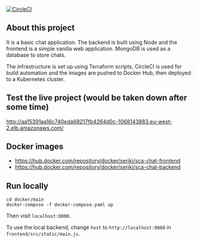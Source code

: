 [![CircleCI](https://circleci.com/gh/SerikiAyodele/sca-cloud-school.svg?style=svg)](https://circleci.com/gh/SerikiAyodele/sca-cloud-school)

## About this project
It is a basic chat application. The backend is built using Node and the frontend is a simple vanilla web application. MongoDB is used as a database to store chats.

The infrastructure is set up using Terraform scripts, CircleCI is used for build automation and the images are pushed to Docker Hub, then deployed to a Kubernetes cluster.

## Test the live project (would be taken down after some time)
http://aa15391aa16c740eda68217fb4264d0c-1068143883.eu-west-2.elb.amazonaws.com/

## Docker images
- https://hub.docker.com/repository/docker/seriki/sca-chat-frontend
- https://hub.docker.com/repository/docker/seriki/sca-chat-backend

## Run locally
```
cd docker/main
docker-compose -f docker-compose.yaml up
```

Then visit `localhost:8000`.

To use the local backend, change `host` to `http://localhost:8080` in `frontend/src/static/main.js`.
